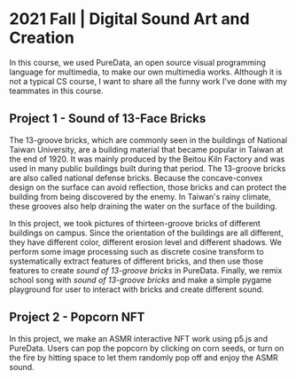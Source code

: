 # 2021 Fall | Digital Sound Art and Creation
In this course, we used PureData, an open source visual programming language for multimedia, to make our own multimedia works. Although it is not a typical CS course, I want to share all the funny work I've done with my teammates in this course.

## Project 1 - Sound of 13-Face Bricks
The 13-groove bricks, which are commonly seen in the buildings of National Taiwan University, are a building material that became popular in Taiwan at the end of 1920. It was mainly produced by the Beitou Kiln Factory and was used in many public buildings built during that period. The 13-groove bricks are also called national defense bricks. Because the concave-convex design on the surface can avoid reflection, those bricks and can protect the building from being discovered by the enemy. In Taiwan's rainy climate, these grooves also help draining the water on the surface of the building.

In this project, we took pictures of thirteen-groove bricks of different buildings on campus. Since the orientation of the buildings are all different, they have different color, different erosion level and different shadows. We perform some image processing such as discrete cosine transform to systematically extract features of different bricks, and then use those features to create _sound of 13-groove bricks_ in PureData. Finally, we remix school song with _sound of 13-groove bricks_ and make a simple pygame playground for user to interact with bricks and create different sound.

## Project 2 - Popcorn NFT
In this project, we make an ASMR interactive NFT work using p5.js and PureData. Users can pop the popcorn by clicking on corn seeds, or turn on the fire by hitting space to let them randomly pop off and enjoy the ASMR sound.

